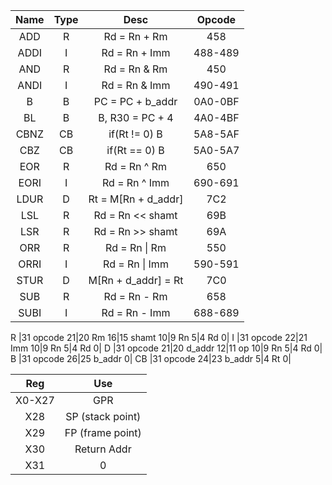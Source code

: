| Name		| Type		| Desc	     	  | Opcode	|
|:---------:|:---------:|:---------------:|:---------:|
|ADD        |R          |Rd = Rn + Rm     |458        |
|ADDI       |I          |Rd = Rn + Imm    |488-489    |
|AND        |R          |Rd = Rn & Rm     |450        |
|ANDI       |I          |Rd = Rn & Imm    |490-491    |
|B          |B          |PC = PC + b_addr |0A0-0BF    |
|BL         |B          |B, R30 = PC + 4  |4A0-4BF    |
|CBNZ       |CB         |if(Rt != 0) B    |5A8-5AF    |
|CBZ        |CB         |if(Rt == 0) B    |5A0-5A7    |
|EOR        |R          |Rd = Rn ^ Rm     |650        |
|EORI       |I          |Rd = Rn ^ Imm    |690-691    |
|LDUR       |D          |Rt = M[Rn + d_addr]|7C2      |
|LSL        |R          |Rd = Rn << shamt |69B        |
|LSR        |R          |Rd = Rn >> shamt |69A        |
|ORR        |R          |Rd = Rn \| Rm    |550        |
|ORRI       |I          |Rd = Rn \| Imm   |590-591    |
|STUR       |D          |M[Rn + d_addr] = Rt|7C0      |
|SUB        |R          |Rd = Rn - Rm     |658        |
|SUBI       |I          |Rd = Rn - Imm    |688-689    |


R |31   opcode  21|20   Rm  16|15   shamt   10|9    Rn  5|4 Rd  0|
I |31  opcode  22|21          Imm           10|9    Rn  5|4 Rd  0|
D |31   opcode  21|20     d_addr     12|11 op 10|9  Rn  5|4 Rd  0|
B |31   opcode  26|25   b_addr  0|
CB |31  opcode  24|23   b_addr  5|4 Rt  0|

|Reg    |Use    |
|:-----:|:-----:|
|X0-X27 |GPR    |
|X28    |SP (stack point)|
|X29    |FP (frame point)|
|X30    |Return Addr|
|X31    |0      |

